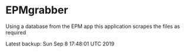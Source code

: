 # EPMgrabber
Using a database from the EPM app this application scrapes the files as required


Latest backup: Sun Sep 8 17:48:01 UTC 2019
